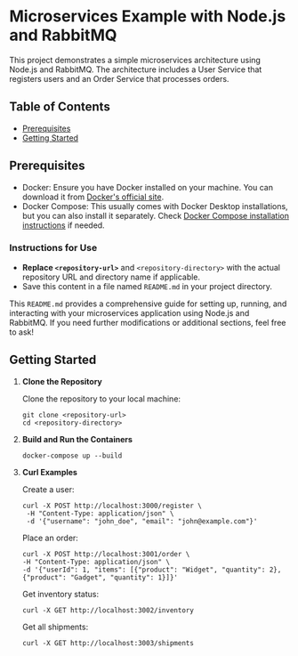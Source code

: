 # Microservices Example with Node.js and RabbitMQ

This project demonstrates a simple microservices architecture using Node.js and RabbitMQ. The architecture includes a User Service that registers users and an Order Service that processes orders.

## Table of Contents

- [Prerequisites](#prerequisites)
- [Getting Started](#getting-started)

## Prerequisites

- Docker: Ensure you have Docker installed on your machine. You can download it from [Docker's official site](https://www.docker.com/get-started).
- Docker Compose: This usually comes with Docker Desktop installations, but you can also install it separately. Check [Docker Compose installation instructions](https://docs.docker.com/compose/install/) if needed.

### Instructions for Use

- **Replace `<repository-url>`** and `<repository-directory>` with the actual repository URL and directory name if applicable.
- Save this content in a file named `README.md` in your project directory.

This `README.md` provides a comprehensive guide for setting up, running, and interacting with your microservices application using Node.js and RabbitMQ. If you need further modifications or additional sections, feel free to ask!

## Getting Started

1.  **Clone the Repository**

    Clone the repository to your local machine:

    ```
    git clone <repository-url>
    cd <repository-directory>
    ```

2.  **Build and Run the Containers**

    ```
    docker-compose up --build
    ```

3.  **Curl Examples**

    Create a user:

    ```
    curl -X POST http://localhost:3000/register \
     -H "Content-Type: application/json" \
     -d '{"username": "john_doe", "email": "john@example.com"}'
    ```

    Place an order:

    ```
    curl -X POST http://localhost:3001/order \
    -H "Content-Type: application/json" \
    -d '{"userId": 1, "items": [{"product": "Widget", "quantity": 2}, {"product": "Gadget", "quantity": 1}]}'
    ```

    Get inventory status:

    ```
    curl -X GET http://localhost:3002/inventory
    ```

    Get all shipments:

    ```
    curl -X GET http://localhost:3003/shipments
    ```
